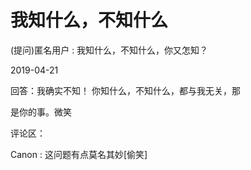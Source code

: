 # 我知什么，不知什么

(提问)匿名用户 : 我知什么，不知什么，你又怎知？

2019-04-21

回答：我确实不知！ 你知什么，不知什么，都与我无关，那

是你的事。微笑

评论区：

Canon : 这问题有点莫名其妙[偷笑]
